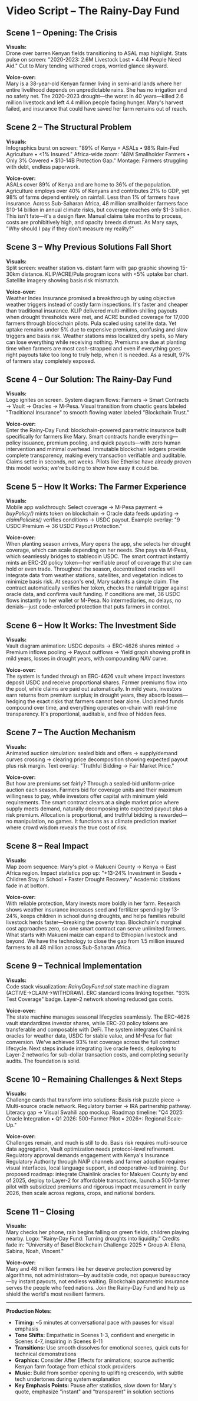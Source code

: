 # Video Script – The Rainy-Day Fund

## Scene 1 – Opening: The Crisis
**Visuals:**  
Drone over barren Kenyan fields transitioning to ASAL map highlight. Stats pulse on screen: "2020-2023: 2.6M Livestock Lost • 4.4M People Need Aid." Cut to Mary tending withered crops, worried glance skyward.

**Voice-over:**  
Mary is a 38-year-old Kenyan farmer living in semi-arid lands where her entire livelihood depends on unpredictable rains. She has no irrigation and no safety net. The 2020-2023 drought—the worst in 40 years—killed 2.6 million livestock and left 4.4 million people facing hunger. Mary's harvest failed, and insurance that could have saved her farm remains out of reach.

## Scene 2 – The Structural Problem
**Visuals:**  
Infographics burst on screen: "89% of Kenya = ASALs • 98% Rain-Fed Agriculture • <1% Insured." Africa-wide zoom: "48M Smallholder Farmers • Only 3% Covered • $10-14B Protection Gap." Montage: Farmers struggling with debt, endless paperwork.

**Voice-over:**  
ASALs cover 89% of Kenya and are home to 36% of the population. Agriculture employs over 40% of Kenyans and contributes 21% to GDP, yet 98% of farms depend entirely on rainfall. Less than 1% of farmers have insurance. Across Sub-Saharan Africa, 48 million smallholder farmers face \$10-14 billion in annual climate risks, but coverage reaches only \$1-3 billion. This isn't fate—it's a design flaw. Manual claims take months to process, costs are prohibitively high, and opacity breeds distrust. As Mary says, "Why should I pay if they don't measure my reality?"

## Scene 3 – Why Previous Solutions Fall Short
**Visuals:**  
Split screen: weather station vs. distant farm with gap graphic showing 15-30km distance. KLIP/ACRE/Pula program icons with <5% uptake bar chart. Satellite imagery showing basis risk mismatch.

**Voice-over:**  
Weather Index Insurance promised a breakthrough by using objective weather triggers instead of costly farm inspections. It's faster and cheaper than traditional insurance. KLIP delivered multi-million-shilling payouts when drought thresholds were met, and ACRE bundled coverage for 17,000 farmers through blockchain pilots. Pula scaled using satellite data. Yet uptake remains under 5% due to expensive premiums, confusing and slow triggers and basis risk. Weather stations miss localized dry spells, so Mary can lose everything while receiving nothing. Premiums are due at planting time when farmers are most cash-strapped and even if everything goes right payouts take too long to truly help, when it is needed. As a result, 97% of farmers stay completely exposed.

## Scene 4 – Our Solution: The Rainy-Day Fund
**Visuals:**  
Logo ignites on screen. System diagram flows: Farmers → Smart Contracts → Vault → Oracles → M-Pesa. Visual transition from chaotic gears labeled "Traditional Insurance" to smooth flowing water labeled "Blockchain Trust."

**Voice-over:**  
Enter the Rainy-Day Fund: blockchain-powered parametric insurance built specifically for farmers like Mary. Smart contracts handle everything—policy issuance, premium pooling, and quick payouts—with zero human intervention and minimal overhead. Immutable blockchain ledgers provide complete transparency, making every transaction verifiable and auditable. Claims settle in seconds, not weeks. Pilots like Etherisc have already proven this model works; we're building to show how easy it could be.

## Scene 5 – How It Works: The Farmer Experience
**Visuals:**  
Mobile app walkthrough: Select coverage → M-Pesa payment → *buyPolicy()* mints token on blockchain → Oracle data feeds updating → *claimPolicies()* verifies conditions → USDC payout. Example overlay: "9 USDC Premium → 36 USDC Payout Protection."

**Voice-over:**  
When planting season arrives, Mary opens the app, she selects her drought coverage, which can scale depending on her needs. She pays via M-Pesa, which seamlessly bridges to stablecoin USDC. The smart contract instantly mints an ERC-20 policy token—her verifiable proof of coverage that she can hold or even trade. Throughout the season, decentralized oracles will integrate data from weather stations, satellites, and vegetation indices to minimize basis risk. At season's end, Mary submits a simple claim. The contract automatically verifies her token, checks the rainfall trigger against oracle data, and confirms vault funding. If conditions are met, 36 USDC flows instantly to her wallet or M-Pesa. No intermediaries, no delays, no denials—just code-enforced protection that puts farmers in control.

## Scene 6 – How It Works: The Investment Side
**Visuals:**  
Vault diagram animation: USDC deposits → ERC-4626 shares minted → Premium inflows pooling → Payout outflows → Yield graph showing profit in mild years, losses in drought years, with compounding NAV curve.

**Voice-over:**  
The system is funded through an ERC-4626 vault where impact investors deposit USDC and receive proportional shares. Farmer premiums flow into the pool, while claims are paid out automatically. In mild years, investors earn returns from premium surplus; in drought years, they absorb losses—hedging the exact risks that farmers cannot bear alone. Unclaimed funds compound over time, and everything operates on-chain with real-time transparency. It's proportional, auditable, and free of hidden fees.

## Scene 7 – The Auction Mechanism
**Visuals:**  
Animated auction simulation: sealed bids and offers → supply/demand curves crossing → clearing price decomposition showing expected payout plus risk margin. Text overlay: "Truthful Bidding → Fair Market Price."

**Voice-over:**  
But how are premiums set fairly? Through a sealed-bid uniform-price auction each season. Farmers bid for coverage units and their maximum willingness to pay, while investors offer capital with minimum yield requirements. The smart contract clears at a single market price where supply meets demand, naturally decomposing into expected payout plus a risk premium. Allocation is proportional, and truthful bidding is rewarded—no manipulation, no games. It functions as a climate prediction market where crowd wisdom reveals the true cost of risk.

## Scene 8 – Real Impact
**Visuals:**  
Map zoom sequence: Mary's plot → Makueni County → Kenya → East Africa region. Impact statistics pop up: "+13-24% Investment in Seeds • Children Stay in School • Faster Drought Recovery." Academic citations fade in at bottom.

**Voice-over:**  
With reliable protection, Mary invests more boldly in her farm. Research shows weather insurance increases seed and fertilizer spending by 13-24%, keeps children in school during droughts, and helps families rebuild livestock herds faster—breaking the poverty trap. Blockchain's marginal cost approaches zero, so one smart contract can serve unlimited farmers. What starts with Makueni maize can expand to Ethiopian livestock and beyond. We have the technology to close the gap from 1.5 million insured farmers to all 48 million across Sub-Saharan Africa.

## Scene 9 – Technical Implementation
**Visuals:**  
Code stack visualization: *RainyDayFund.sol* state machine diagram (ACTIVE→CLAIM→WITHDRAW). ERC standard icons linking together. "93% Test Coverage" badge. Layer-2 network showing reduced gas costs.

**Voice-over:**  
The state machine manages seasonal lifecycles seamlessly. The ERC-4626 vault standardizes investor shares, while ERC-20 policy tokens are transferable and composable with DeFi. The system integrates Chainlink oracles for weather data, USDC for stable value, and M-Pesa for fiat conversion. We've achieved 93% test coverage across the full contract lifecycle. Next steps include integrating live oracle feeds, deploying to Layer-2 networks for sub-dollar transaction costs, and completing security audits. The foundation is solid.

## Scene 10 – Remaining Challenges & Next Steps
**Visuals:**  
Challenge cards that transform into solutions: Basis risk puzzle piece → Multi-source oracle network. Regulatory barrier → IRA partnership pathway. Literacy gap → Visual Swahili app mockup. Roadmap timeline: "Q4 2025: Oracle Integration • Q1 2026: 500-Farmer Pilot • 2026+: Regional Scale-Up."

**Voice-over:**  
Challenges remain, and much is still to do. Basis risk requires multi-source data aggregation, Vault optimization needs protocol-level refinement. Regulatory approval demands engagement with Kenya's Insurance Regulatory Authority through NAIP channels and farmer adoption requires visual interfaces, local language support, and cooperative-led training. Our proposed roadmap: integrate Chainlink oracles for Makueni County by end of 2025, deploy to Layer-2 for affordable transactions, launch a 500-farmer pilot with subsidized premiums and rigorous impact measurement in early 2026, then scale across regions, crops, and national borders.

## Scene 11 – Closing
**Visuals:**  
Mary checks her phone, rain begins falling on green fields, children playing nearby. Logo: "Rainy-Day Fund: Turning droughts into liquidity." Credits fade in: "University of Basel Blockchain Challenge 2025 • Group A: Ellena, Sabina, Noah, Vincent."

**Voice-over:**  
Mary and 48 million farmers like her deserve protection powered by algorithms, not administrators—by auditable code, not opaque bureaucracy—by instant payouts, not endless waiting. Blockchain parametric insurance serves the people who feed nations. Join the Rainy-Day Fund and help us shield the world's most resilient farmers.

---

**Production Notes:**
- **Timing:** ~5 minutes at conversational pace with pauses for visual emphasis
- **Tone Shifts:** Empathetic in Scenes 1-3, confident and energetic in Scenes 4-7, inspiring in Scenes 8-11
- **Transitions:** Use smooth dissolves for emotional scenes, quick cuts for technical demonstrations
- **Graphics:** Consider After Effects for animations; source authentic Kenyan farm footage from ethical stock providers
- **Music:** Build from somber opening to uplifting crescendo, with subtle tech undertones during system explanation
- **Key Emphasis Points:** Pause after statistics, slow down for Mary's quote, emphasize "instant" and "transparent" in solution sections
